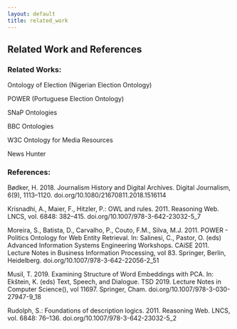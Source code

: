 ```yaml
---
layout: default
title: related_work
---
```


## Related Work and References

### Related Works:

Ontology of Election (Nigerian Election Ontology)

POWER (Portuguese Election Ontology)

SNaP Ontologies

BBC Ontologies

W3C Ontology for Media Resources

News Hunter


### References:

Bødker, H. 2018. Journalism History and Digital Archives. Digital Journalism, 6(9), 1113–1120. doi.org/10.1080/21670811.2018.1516114

Krisnadhi, A., Maier, F., Hitzler, P.: OWL and rules. 2011. Reasoning Web. LNCS, vol. 6848: 382–415. doi.org/10.1007/978-3-642-23032-5_7

Moreira, S., Batista, D., Carvalho, P., Couto, F.M., Silva, M.J. 2011. POWER - Politics Ontology for Web Entity Retrieval. In: Salinesi, C., Pastor, O. (eds) Advanced Information Systems Engineering Workshops. CAiSE 2011. Lecture Notes in Business Information Processing, vol 83. Springer, Berlin, Heidelberg. doi.org/10.1007/978-3-642-22056-2_51

Musil, T. 2019. Examining Structure of Word Embeddings with PCA. In: Ekštein, K. (eds) Text, Speech, and Dialogue. TSD 2019. Lecture Notes in Computer Science(), vol 11697. Springer, Cham. doi.org/10.1007/978-3-030-27947-9_18

Rudolph, S.: Foundations of description logics. 2011. Reasoning Web. LNCS, vol. 6848: 76–136. doi.org/10.1007/978-3-642-23032-5_2

